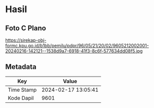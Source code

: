 # Hasil

## Foto C Plano

https://sirekap-obj-formc.kpu.go.id/b1bb/pemilu/pdpr/96/05/21/20/02/9605212002001-20240216-142121--1538d9a7-6918-41f3-8c6f-577634dd08f5.jpg


## Metadata

| Key        | Value               |
| ---------- | ------------------- |
| Time Stamp | 2024-02-17 13:05:41 |
| Kode Dapil | 9601                |



